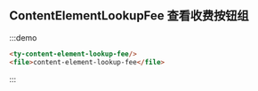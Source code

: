 ## ContentElementLookupFee 查看收费按钮组
:::demo
```html
<ty-content-element-lookup-fee/>
<file>content-element-lookup-fee</file>
```
:::
